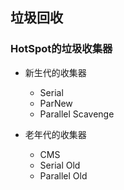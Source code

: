 ## 垃圾回收


### HotSpot的垃圾收集器

+ 新生代的收集器

   + Serial
   + ParNew
   + Parallel Scavenge

+ 老年代的收集器

   + CMS
   + Serial Old
   + Parallel Old
